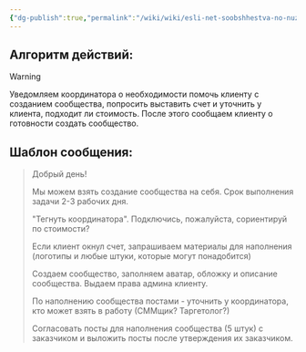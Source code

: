 ```yaml
---
{"dg-publish":true,"permalink":"/wiki/wiki/esli-net-soobshhestva-no-nuzhno-dlya-reklamy/"}
---
```


## Алгоритм действий:

> [!warning]
> Уведомляем координатора о необходимости помочь клиенту с созданием сообщества, попросить выставить счет и уточнить у клиента, подходит ли стоимость. После этого сообщаем клиенту о готовности создать сообщество.

## Шаблон сообщения:

> Добрый день!
> 
> Мы можем взять создание сообщества на себя. Срок выполнения задачи 2-3 рабочих дня.
> 
> "Тегнуть координатора". Подключись, пожалуйста, сориентируй по стоимости?
> 
> Если клиент окнул счет, запрашиваем материалы для наполнения (логотипы и любые штуки, которые могут понадобится)
> 
> Создаем сообщество, заполняем аватар, обложку и описание сообщества. Выдаем права админа клиенту.
> 
> По наполнению сообщества постами - уточнить у координатора, кто может взять в работу (СММщик? Таргетолог?)
> 
> Согласовать посты для наполнения сообщества (5 штук) с заказчиком и выложить посты после утверждения их заказчиком.